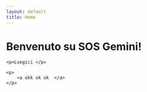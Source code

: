 ```yaml
---
layout: default
title: Home
---
```


<!DOCTYPE html>
<html lang="it">
<head>
    <meta charset="UTF-8">
    <meta name="viewport" content="width=device-width, initial-scale=1.0">
    <title>SOS Gemini - Indice Gatto</title>
</head>
<body>
    <h1>Benvenuto su SOS Gemini!</h1>
    
    <p>Lsegici </p>
    
    <p>
        <a okk ok ok  </a>
    </p>
</body>
</html>
